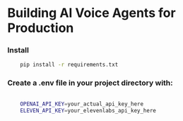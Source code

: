 # Building AI Voice Agents for Production

### Install

```bash
    pip install -r requirements.txt
```

### Create a .env file in your project directory with:

```bash

    OPENAI_API_KEY=your_actual_api_key_here
    ELEVEN_API_KEY=your_elevenlabs_api_key_here
 ```
